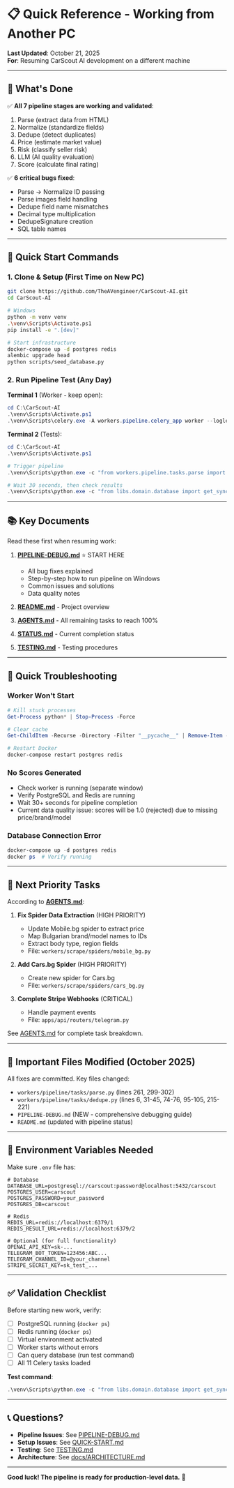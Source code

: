 # 📋 Quick Reference - Working from Another PC

**Last Updated**: October 21, 2025  
**For**: Resuming CarScout AI development on a different machine

---

## 🎯 What's Done

✅ **All 7 pipeline stages are working and validated**:
1. Parse (extract data from HTML)
2. Normalize (standardize fields)
3. Dedupe (detect duplicates)
4. Price (estimate market value)
5. Risk (classify seller risk)
6. LLM (AI quality evaluation)
7. Score (calculate final rating)

✅ **6 critical bugs fixed**:
- Parse → Normalize ID passing
- Parse images field handling
- Dedupe field name mismatches
- Decimal type multiplication
- DedupeSignature creation
- SQL table names

---

## 🚀 Quick Start Commands

### 1. Clone & Setup (First Time on New PC)

```bash
git clone https://github.com/TheAVengineer/CarScout-AI.git
cd CarScout-AI

# Windows
python -m venv venv
.\venv\Scripts\Activate.ps1
pip install -e ".[dev]"

# Start infrastructure
docker-compose up -d postgres redis
alembic upgrade head
python scripts/seed_database.py
```

### 2. Run Pipeline Test (Any Day)

**Terminal 1** (Worker - keep open):
```powershell
cd C:\CarScout-AI
.\venv\Scripts\Activate.ps1
.\venv\Scripts\celery.exe -A workers.pipeline.celery_app worker --loglevel=info --pool=solo
```

**Terminal 2** (Tests):
```powershell
cd C:\CarScout-AI
.\venv\Scripts\Activate.ps1

# Trigger pipeline
.\venv\Scripts\python.exe -c "from workers.pipeline.tasks.parse import parse_listing; from libs.domain.database import get_sync_session; from libs.domain.models import ListingRaw; session = get_sync_session().__enter__(); listings = session.query(ListingRaw).filter(ListingRaw.parsed_data.isnot(None)).limit(6).all(); [parse_listing.delay(str(r.id)) for r in listings]; print(f'Triggered {len(listings)} parse tasks')"

# Wait 30 seconds, then check results
.\venv\Scripts\python.exe -c "from libs.domain.database import get_sync_session; from libs.domain.models import Score; session = get_sync_session().__enter__(); print(f'Total Scores: {session.query(Score).count()}')"
```

---

## 📚 Key Documents

Read these first when resuming work:

1. **[PIPELINE-DEBUG.md](PIPELINE-DEBUG.md)** ⭐ START HERE
   - All bug fixes explained
   - Step-by-step how to run pipeline on Windows
   - Common issues and solutions
   - Data quality notes

2. **[README.md](README.md)** - Project overview

3. **[AGENTS.md](AGENTS.md)** - All remaining tasks to reach 100%

4. **[STATUS.md](STATUS.md)** - Current completion status

5. **[TESTING.md](TESTING.md)** - Testing procedures

---

## 🐛 Quick Troubleshooting

### Worker Won't Start
```powershell
# Kill stuck processes
Get-Process python* | Stop-Process -Force

# Clear cache
Get-ChildItem -Recurse -Directory -Filter "__pycache__" | Remove-Item -Recurse -Force

# Restart Docker
docker-compose restart postgres redis
```

### No Scores Generated
- Check worker is running (separate window)
- Verify PostgreSQL and Redis are running
- Wait 30+ seconds for pipeline completion
- Current data quality issue: scores will be 1.0 (rejected) due to missing price/brand/model

### Database Connection Error
```powershell
docker-compose up -d postgres redis
docker ps  # Verify running
```

---

## 🎯 Next Priority Tasks

According to **[AGENTS.md](AGENTS.md)**:

1. **Fix Spider Data Extraction** (HIGH PRIORITY)
   - Update Mobile.bg spider to extract price
   - Map Bulgarian brand/model names to IDs
   - Extract body type, region fields
   - File: `workers/scrape/spiders/mobile_bg.py`

2. **Add Cars.bg Spider** (HIGH PRIORITY)
   - Create new spider for Cars.bg
   - File: `workers/scrape/spiders/cars_bg.py`

3. **Complete Stripe Webhooks** (CRITICAL)
   - Handle payment events
   - File: `apps/api/routers/telegram.py`

See [AGENTS.md](AGENTS.md) for complete task breakdown.

---

## 💾 Important Files Modified (October 2025)

All fixes are committed. Key files changed:

- `workers/pipeline/tasks/parse.py` (lines 261, 299-302)
- `workers/pipeline/tasks/dedupe.py` (lines 6, 31-45, 74-76, 95-105, 215-221)
- `PIPELINE-DEBUG.md` (NEW - comprehensive debugging guide)
- `README.md` (updated with pipeline status)

---

## 🔑 Environment Variables Needed

Make sure `.env` file has:

```env
# Database
DATABASE_URL=postgresql://carscout:password@localhost:5432/carscout
POSTGRES_USER=carscout
POSTGRES_PASSWORD=your_password
POSTGRES_DB=carscout

# Redis
REDIS_URL=redis://localhost:6379/1
REDIS_RESULT_URL=redis://localhost:6379/2

# Optional (for full functionality)
OPENAI_API_KEY=sk-...
TELEGRAM_BOT_TOKEN=123456:ABC...
TELEGRAM_CHANNEL_ID=@your_channel
STRIPE_SECRET_KEY=sk_test_...
```

---

## ✅ Validation Checklist

Before starting new work, verify:

- [ ] PostgreSQL running (`docker ps`)
- [ ] Redis running (`docker ps`)
- [ ] Virtual environment activated
- [ ] Worker starts without errors
- [ ] Can query database (run test command)
- [ ] All 11 Celery tasks loaded

**Test command**:
```powershell
.\venv\Scripts\python.exe -c "from libs.domain.database import get_sync_session; session = get_sync_session().__enter__(); print('Database connected!')"
```

---

## 📞 Questions?

- **Pipeline Issues**: See [PIPELINE-DEBUG.md](PIPELINE-DEBUG.md)
- **Setup Issues**: See [QUICK-START.md](QUICK-START.md)
- **Testing**: See [TESTING.md](TESTING.md)
- **Architecture**: See [docs/ARCHITECTURE.md](docs/ARCHITECTURE.md)

---

**Good luck! The pipeline is ready for production-level data.** 🚀
